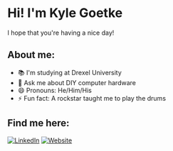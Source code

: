 # Hi! I'm Kyle Goetke
I hope that you're having a nice day!

## About me:
- 📚 I'm studying at Drexel University
- 💬 Ask me about DIY computer hardware
- 😄 Pronouns: He/Him/His
- ⚡ Fun fact: A rockstar taught me to play the drums

## Find me here:
<p>
    <a target="_blank" href="http://linkedin.com/in/Kyle-Goetke"><img class="badge" src="https://img.shields.io/badge/LinkedIn-0077B5?style=for-the-badge&logo=linkedin&logoColor=white" alt="LinkedIn"></a>
    <!-- <a target="_blank" href="mailto:kyle.goetke@gmail.com"><img class="badge" src="https://img.shields.io/badge/Email-D14836?style=for-the-badge&logo=mail.ru&logoColor=white" alt="Email"></a> -->
    <a target="_blank" href="https://kylegoetke.github.io"><img class="badge" src="https://img.shields.io/badge/Website-4788cf?style=for-the-badge&logo=keras&logoColor=white" alt="Website"></a>
</p>
